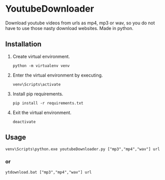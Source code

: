 # YoutubeDownloader
Download youtube videos from urls as mp4, mp3 or wav, so you do not have to use those nasty download websites. Made in python.

## Installation
1. Create virtual environment.
	```
	python -m virtualenv venv
	```
2. Enter the virtual environment by executing.
	```
	venv\Scripts\activate
	```
3. Install pip requirements.
	```
	pip install -r requirements.txt
	```
4. Exit the virtual environment.
	```
	deactivate
	```

## Usage
```
venv\Scripts\python.exe youtubeDownloader.py ["mp3","mp4","wav"] url
```
### or
```
ytdownload.bat ["mp3","mp4","wav"] url
```
